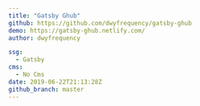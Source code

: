 ```yaml
---
title: "Gatsby Ghub"
github: https://github.com/dwyfrequency/gatsby-ghub
demo: https://gatsby-ghub.netlify.com/
author: dwyfrequency

ssg:
  - Gatsby
cms:
  - No Cms
date: 2019-06-22T21:13:28Z
github_branch: master
---
```


